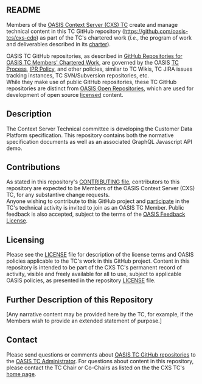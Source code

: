 ## README

Members of the <a href="https://www.oasis-open.org/committees/csx/">OASIS Context Server (CXS) TC</a> 
create and manage technical content in this TC GitHub repository 
(<a href="https://github.com/oasis-tcs/cxs-cdp">https://github.com/oasis-tcs/cxs-cdp</a>) as part 
of the TC's chartered work (<i>i.e.</i>, the program of work and deliverables described in 
its <a href="https://www.oasis-open.org/committees/cxs/charter.php">charter</a>).

OASIS TC GitHub repositories, as described in 
<a href="https://www.oasis-open.org/resources/tcadmin/github-repositories-for-oasis-tc-members-chartered-work">GitHub Repositories for OASIS TC Members' Chartered Work</a>, 
are governed by the OASIS <a href="https://www.oasis-open.org/policies-guidelines/tc-process">TC Process</a>, <a href="https://www.oasis-open.org/policies-guidelines/ipr">IPR Policy</a>, 
and other policies, similar to TC Wikis, TC JIRA issues tracking instances, TC SVN/Subversion repositories, etc.  
While they make use of public GitHub repositories, these TC GitHub repositories are distinct from <a href="https://www.oasis-open.org/resources/open-repositories">OASIS Open Repositories</a>, 
which are used for development of open source <a href="https://www.oasis-open.org/resources/open-repositories/licenses">licensed</a> content.

## Description

The Context Server Technical committee is developing the
Customer Data Platform specification. This repository contains both the normative
specification documents as well as an associated GraphQL Javascript API demo.

## Contributions

As stated in this repository's <a href="https://github.com/oasis-tcs/cxs/blob/master/CONTRIBUTING.md">CONTRIBUTING file</a>, 
contributors to this repository are expected to be Members of the OASIS Context Server (CXS) TC, for any substantive change requests.  
Anyone wishing to contribute to this GitHub project and <a href="https://www.oasis-open.org/join/participation-instructions">participate</a> 
in the TC's technical activity is invited to join as an OASIS TC Member.  Public feedback is also accepted, 
subject to the terms of the <a href="https://www.oasis-open.org/policies-guidelines/ipr#appendixa">OASIS Feedback License</a>.

## Licensing

Please see the <a href="https://github.com/oasis-tcs/dss-x-spec/blob/master/LICENSE.md">LICENSE</a> file 
for description of the license terms and OASIS policies applicable to the TC's work in this GitHub project. 
Content in this repository is intended to be part of the CXS TC's permanent record of activity, visible 
and freely available for all to use, subject to applicable OASIS policies, as presented in the 
repository <a href="https://github.com/oasis-tcs/dss-x-spec/blob/master/LICENSE.md">LICENSE</a> file.

## Further Description of this Repository

[Any narrative content may be provided here by the TC, for example, if the Members wish to provide an 
extended statement of purpose.]

## Contact

Please send questions or comments about <a href="https://www.oasis-open.org/resources/tcadmin/github-repositories-for-oasis-tc-members-chartered-work">OASIS TC GitHub repositories</a> to 
the <a href="mailto:tc-admin@oasis-open.org">OASIS TC Administrator</a>.  For questions about content in this repository, 
please contact the TC Chair or Co-Chairs as listed on the the CXS TC's <a href="https://www.oasis-open.org/committees/cxs/">home page</a>.
